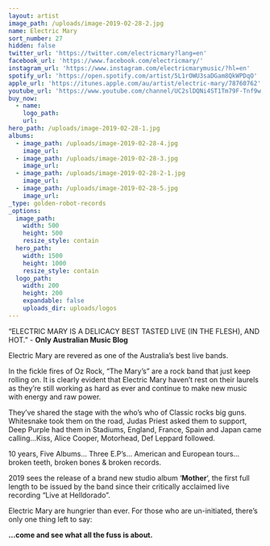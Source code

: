 ```yaml
---
layout: artist
image_path: /uploads/image-2019-02-28-2.jpg
name: Electric Mary
sort_number: 27
hidden: false
twitter_url: 'https://twitter.com/electricmary?lang=en'
facebook_url: 'https://www.facebook.com/electricmary/'
instagram_url: 'https://www.instagram.com/electricmarymusic/?hl=en'
spotify_url: 'https://open.spotify.com/artist/5L1rOWU3saDGam8QkWPDqO'
apple_url: 'https://itunes.apple.com/au/artist/electric-mary/78760762'
youtube_url: 'https://www.youtube.com/channel/UC2slDQNi4ST1Tm79F-Tnf9w'
buy_now:
  - name:
    logo_path:
    url:
hero_path: /uploads/image-2019-02-28-1.jpg
albums:
  - image_path: /uploads/image-2019-02-28-4.jpg
    image_url:
  - image_path: /uploads/image-2019-02-28-3.jpg
    image_url:
  - image_path: /uploads/image-2019-02-28-2-1.jpg
    image_url:
  - image_path: /uploads/image-2019-02-28-5.jpg
    image_url:
_type: golden-robot-records
_options:
  image_path:
    width: 500
    height: 500
    resize_style: contain
  hero_path:
    width: 1500
    height: 1000
    resize_style: contain
  logo_path:
    width: 200
    height: 200
    expandable: false
    uploads_dir: uploads/logos
---
```


“ELECTRIC MARY IS A DELICACY BEST TASTED LIVE (IN THE FLESH), AND HOT.” - **Only Australian Music Blog**

Electric Mary are revered as one of the Australia’s best live bands.

In the fickle fires of Oz Rock, “The Mary’s” are a rock band that just keep rolling on. It is clearly evident that Electric Mary haven’t rest on their laurels as they’re still working as hard as ever and continue to make new music with energy and raw power.

They’ve shared the stage with the who’s who of Classic rocks big guns. Whitesnake took them on the road, Judas Priest asked them to support, Deep Purple had them in Stadiums, England, France, Spain and Japan came calling…Kiss, Alice Cooper, Motorhead, Def Leppard followed.

10 years, Five Albums… Three E.P’s… American and European tours… broken teeth, broken bones & broken records.

2019 sees the release of a brand new studio album ‘**Mother**‘, the first full length to be issued by the band since their critically acclaimed live recording “Live at Helldorado”.

Electric Mary are hungrier than ever. For those who are un-initiated, there’s only one thing left to say:

**…come and see what all the fuss is about.**